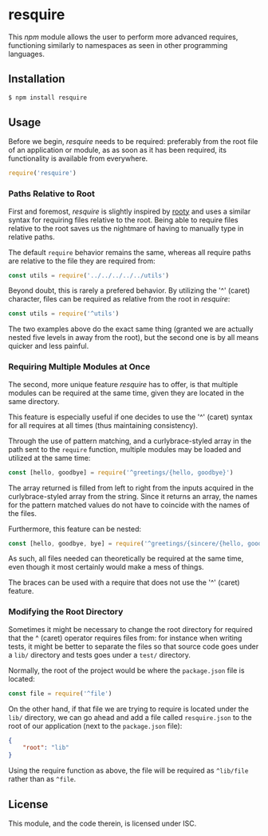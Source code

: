 # resquire

This *npm* module allows the user to perform more advanced requires, functioning 
similarly to namespaces as seen in other programming languages.

## Installation

```javascript
$ npm install resquire
```

## Usage

Before we begin, *resquire* needs to be required: preferably from the root file
of an application or module, as as soon as it has been required, its 
functionality is available from everywhere.

```javascript
require('resquire')
```

### Paths Relative to Root

First and foremost, *resquire* is slightly inspired by 
[rooty](https://www.npmjs.com/package/rooty) and uses a similar syntax for 
requiring files relative to the root. Being able to require files relative to 
the root saves us the nightmare of having to manually type in relative paths.

The default `require` behavior remains the same, whereas all require paths are 
relative to the file they are required from:

```javascript
const utils = require('../../../../../utils')
```

Beyond doubt, this is rarely a prefered behavior. By utilizing the '^' (caret) 
character, files can be required as relative from the root in *resquire*:

```javascript
const utils = require('^utils')
```

The two examples above do the exact same thing (granted we are actually nested 
five levels in away from the root), but the second one is by all means quicker 
and less painful.

### Requiring Multiple Modules at Once

The second, more unique feature *resquire* has to offer, is that multiple 
modules can be required at the same time, given they are located in the same 
directory.

This feature is especially useful if one decides to use the '^' (caret) syntax 
for all requires at all times (thus maintaining consistency).

Through the use of pattern matching, and a curlybrace-styled array in the path 
sent to the `require` function, multiple modules may be loaded and utilized at 
the same time:

```javascript
const [hello, goodbye] = require('^greetings/{hello, goodbye}')
```

The array returned is filled from left to right from the inputs acquired in the 
curlybrace-styled array from the string. Since it returns an array, the names 
for the pattern matched values do not have to coincide with the names of the 
files.

Furthermore, this feature can be nested:

```javascript
const [hello, goodbye, bye] = require('^greetings/{sincere/{hello, goodbye}, insincere/bye}')
```

As such, all files needed can theoretically be required at the same time, even 
though it most certainly would make a mess of things.

The braces can be used with a require that does not use the '^' (caret) feature.

### Modifying the Root Directory

Sometimes it might be necessary to change the root directory for required that 
the ^ (caret) operator requires files from: for instance when writing tests, it 
might be better to separate the files so that source code goes under a `lib/` 
directory and tests goes under a `test/` directory.

Normally, the root of the project would be where the `package.json` file is 
located:

```javascript
const file = require('^file')
```

On the other hand, if that file we are trying to require is located under the 
`lib/` directory, we can go ahead and add a file called `resquire.json` to the 
root of our application (next to the `package.json` file):

```json
{
	"root": "lib"
}
```

Using the require function as above, the file will be required as `^lib/file` 
rather than as `^file`.

## License

This module, and the code therein, is licensed under ISC.
